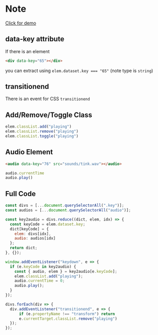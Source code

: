 # Note

[Click for demo](https://kkweon.github.io/JavaScript30/01%20-%20JavaScript%20Drum%20Kit/)

## data-key attribute

If there is an element

```html
<div data-key="65"></div>
```

you can extract using `elem.dataset.key === "65"` (note type is `string`)


## transitionend

There is an event for CSS `transitionend`

## Add/Remove/Toggle Class

```js
elem.classList.add("playing")
elem.classList.remove("playing")
elem.classList.toggle("playing")
```

## Audio Element

```html
<audio data-key="76" src="sounds/tink.wav"></audio>
```

```js
audio.currentTime
audio.play()
```

## Full Code

```javascript
const divs = [...document.querySelectorAll(".key")];
const audios = [...document.querySelectorAll("audio")];

const key2audio = divs.reduce((dict, elem, idx) => {
  const keyCode = elem.dataset.key;
  dict[keyCode] = {
    elem: divs[idx],
    audio: audios[idx]
  };
  return dict;
}, {});

window.addEventListener("keydown", e => {
  if (e.keyCode in key2audio) {
    const { audio, elem } = key2audio[e.keyCode];
    elem.classList.add("playing");
    audio.currentTime = 0;
    audio.play();
  }
});

divs.forEach(div => {
  div.addEventListener("transitionend", e => {
      if (e.propertyName !== "transform") return
      e.currentTarget.classList.remove("playing")
  });
});
```
